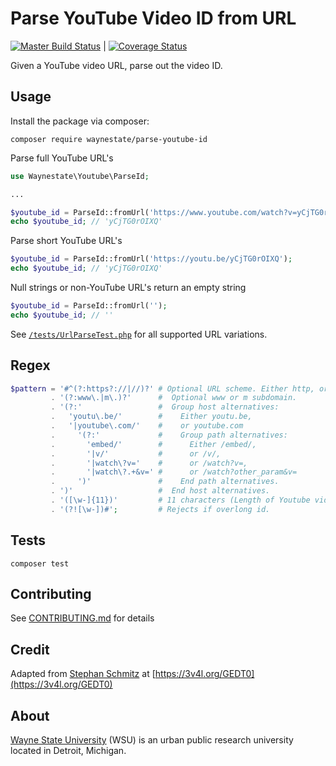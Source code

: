 Parse YouTube Video ID from URL
=====

[![Master Build Status](https://travis-ci.org/waynestate/parse-youtube-id.svg?branch=master)](https://travis-ci.org/waynestate/parse-youtube-id) | [![Coverage Status](https://coveralls.io/repos/github/waynestate/parse-youtube-id/badge.svg?branch=master)](https://coveralls.io/github/waynestate/parse-youtube-id?branch=master)

Given a YouTube video URL, parse out the video ID.

## Usage

Install the package via composer:

```
composer require waynestate/parse-youtube-id
```

Parse full YouTube URL's

```php
use Waynestate\Youtube\ParseId;

...

$youtube_id = ParseId::fromUrl('https://www.youtube.com/watch?v=yCjTG0rOIXQ');
echo $youtube_id; // 'yCjTG0rOIXQ'
```

Parse short YouTube URL's

```php
$youtube_id = ParseId::fromUrl('https://youtu.be/yCjTG0rOIXQ');
echo $youtube_id; // 'yCjTG0rOIXQ'
```

Null strings or non-YouTube URL's return an empty string

```php
$youtube_id = ParseId::fromUrl('');
echo $youtube_id; // ''
```

See [`/tests/UrlParseTest.php`](tests/UrlParseTest.php) for all supported URL variations.

## Regex

```php
$pattern = '#^(?:https?://|//)?' # Optional URL scheme. Either http, or https, or protocol-relative.
         . '(?:www\.|m\.)?'      #  Optional www or m subdomain.
         . '(?:'                 #  Group host alternatives:
         .   'youtu\.be/'        #    Either youtu.be,
         .   '|youtube\.com/'    #    or youtube.com
         .     '(?:'             #    Group path alternatives:
         .       'embed/'        #      Either /embed/,
         .       '|v/'           #      or /v/,
         .       '|watch\?v='    #      or /watch?v=,
         .       '|watch\?.+&v=' #      or /watch?other_param&v=
         .     ')'               #    End path alternatives.
         . ')'                   #  End host alternatives.
         . '([\w-]{11})'         # 11 characters (Length of Youtube video ids).
         . '(?![\w-])#';         # Rejects if overlong id.
```

## Tests

```shell
composer test
```

## Contributing

See [CONTRIBUTING.md](CONTRIBUTING.md) for details

## Credit

Adapted from [Stephan Schmitz](https://stackoverflow.com/users/624466/eyecatchup) at [https://3v4l.org/GEDT0](https://3v4l.org/GEDT0)

## About

[Wayne State University](https://wayne.edu) (WSU) is an urban public research university located in Detroit, Michigan.
